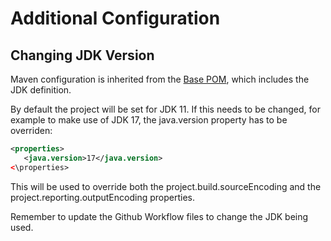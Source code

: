 # Additional Configuration

## Changing JDK Version

Maven configuration is inherited from the [Base POM][base_pom], which includes the JDK definition.

By default the project will be set for JDK 11. If this needs to be changed, for example to make use of JDK 17, the java.version property has to be overriden:

```xml
<properties>
   <java.version>17</java.version>
<\properties>
```

This will be used to override both the project.build.sourceEncoding and the project.reporting.outputEncoding properties.

Remember to update the Github Workflow files to change the JDK being used.

[base_pom]: https://github.com/Bernardo-MG/base-pom